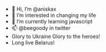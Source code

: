 - 👋 Hi, I’m @aniskax
- 👀 I’m interested in changing my life
- 🌱 I’m currently learning javascript
- 📫 @beegoody in twitter
- Glory to Ukraine Glory to the heroes!
- Long live Belarus!
<!---
aniskax/aniskax is a ✨ special ✨ repository because its `README.md` (this file) appears on your GitHub profile.
You can click the Preview link to take a look at your changes.
